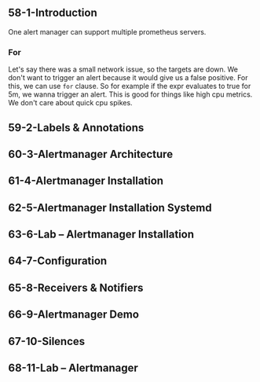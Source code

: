 
## 58-1-Introduction
One alert manager can support multiple prometheus servers.

### For
Let's say there was a small network issue, so the targets are down. We don't want to trigger an alert because it would give us a
false positive. For this, we can use `for` clause. So for example if the expr evaluates to true for 5m, we wanna trigger an alert.
This is good for things like high cpu metrics. We don't care about quick cpu spikes.

## 59-2-Labels & Annotations
## 60-3-Alertmanager Architecture
## 61-4-Alertmanager Installation
## 62-5-Alertmanager Installation Systemd
## 63-6-Lab – Alertmanager Installation
## 64-7-Configuration
## 65-8-Receivers & Notifiers
## 66-9-Alertmanager Demo
## 67-10-Silences
## 68-11-Lab – Alertmanager
